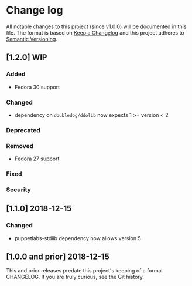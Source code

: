 <!--
This file is part of the doubledog-filesystem Puppet module.
Copyright 2018-2019 John Florian
SPDX-License-Identifier: GPL-3.0-or-later

Template

## [VERSION] DATE/WIP
### Added
### Changed
### Deprecated
### Removed
### Fixed
### Security

-->

# Change log

All notable changes to this project (since v1.0.0) will be documented in this file.  The format is based on [Keep a Changelog](http://keepachangelog.com/en/1.0.0/) and this project adheres to [Semantic Versioning](http://semver.org).

## [1.2.0] WIP
### Added
- Fedora 30 support
### Changed
- dependency on `doubledog/ddolib` now expects 1 >= version < 2
### Deprecated
### Removed
- Fedora 27 support
### Fixed
### Security

## [1.1.0] 2018-12-15
### Changed
- puppetlabs-stdlib dependency now allows version 5

## [1.0.0 and prior] 2018-12-15

This and prior releases predate this project's keeping of a formal CHANGELOG.  If you are truly curious, see the Git history.
